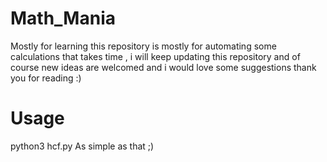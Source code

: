 # Math_Mania
Mostly for learning this repository is mostly for automating some calculations that takes time , i will keep updating this repository and of course new ideas are welcomed and i would love some suggestions thank you for reading :)

# Usage

python3 hcf.py 
As simple as that ;)

